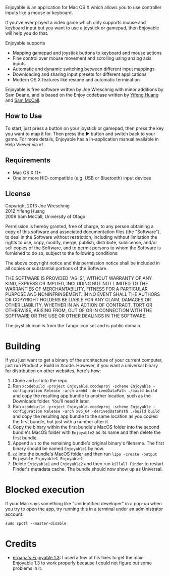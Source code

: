 Enjoyable is an application for Mac OS X which allows you to use
controller inputs like a mouse or keyboard.

If you've ever played a video game which only supports mouse and
keyboard input but you want to use a joystick or gamepad, then
Enjoyable will help you do that.

Enjoyable supports

 * Mapping gamepad and joystick buttons to keyboard and mouse actions
 * Fine control over mouse movement and scrolling using analog axis
   inputs
 * Automatic and dynamic switching between different input mappings
 * Downloading and sharing input presets for different applications
 * Modern OS X features like resume and automatic termination

Enjoyable is free software written by Joe Wreschnig with minor additions
by Sam Deane, and is based on the Enjoy codebase written by [Yifeng Huang](http://nongraphical.com)
and [Sam McCall](http://abstractable.net/enjoy/).

## How to Use

To start, just press a button on your joystick or gamepad, then press
the key you want to map it for. Then press the ▶ button and switch
back to your game. For more details, Enjoyable has a in-application
manual available in Help Viewer via `⌘?`.

## Requirements

* Mac OS X 11+
* One or more HID-compatible (e.g. USB or Bluetooth) input devices

## License

Copyright 2013 Joe Wreschnig  
          2012 Yifeng Huang  
          2009 Sam McCall, University of Otago

Permission is hereby granted, free of charge, to any person obtaining
a copy of this software and associated documentation files (the
"Software"), to deal in the Software without restriction, including
without limitation the rights to use, copy, modify, merge, publish,
distribute, sublicense, and/or sell copies of the Software, and to
permit persons to whom the Software is furnished to do so, subject to
the following conditions:

The above copyright notice and this permission notice shall be
included in all copies or substantial portions of the Software.

THE SOFTWARE IS PROVIDED "AS IS", WITHOUT WARRANTY OF ANY KIND,
EXPRESS OR IMPLIED, INCLUDING BUT NOT LIMITED TO THE WARRANTIES OF
MERCHANTABILITY, FITNESS FOR A PARTICULAR PURPOSE AND NONINFRINGEMENT.
IN NO EVENT SHALL THE AUTHORS OR COPYRIGHT HOLDERS BE LIABLE FOR ANY
CLAIM, DAMAGES OR OTHER LIABILITY, WHETHER IN AN ACTION OF CONTRACT,
TORT OR OTHERWISE, ARISING FROM, OUT OF OR IN CONNECTION WITH THE
SOFTWARE OR THE USE OR OTHER DEALINGS IN THE SOFTWARE.

The joystick icon is from the Tango icon set and is public domain.

# Building
If you just want to get a binary of the architecture of your current computer, just run Product > Build in Xcode. However, if you want a universal binary for distribution on other websites, here's how:
1. Clone and `cd` into the repo
2. Run `xcodebuild -project Enjoyable.xcodeproj -scheme Enjoyable -configuration Release -arch arm64 -derivedDataPath ./build build` and copy the resulting app bundle to another location, such as the Downloads folder. You'll need it later.
3. Run `xcodebuild -project Enjoyable.xcodeproj -scheme Enjoyable -configuration Release -arch x86_64 -derivedDataPath ./build build` and copy the resulting app bundle to the same location as you copied the first bundle, but just with a number after it.
4. Copy the binary within the first bundle's MacOS folder into the second bundle's MacOS folder with `Enjoyable2` as its name and then delete the first bundle.
5. Append a `1` to the remaining bundle's original binary's filename. The first binary should be named `Enjoyable1` by now.
6. `cd` into the bundle's MacOS folder and then run `lipo -create -output Enjoyable Enjoyable1 Enjoyable2`
7. Delete `Enjoyable1` and `Enjoyable2` and then run `killall Finder` to restart Finder's metadata cache. The bundle should now show up as Universal.

# Blocked execution
If your Mac says something like "Unidentified developer" in a pop-up when you try to open the app, try running this in a terminal under an administrator account:
```
sudo spctl --master-disable
```

# Credits
- [erpapa's Enjoyable 1.3](https://github.com/erpapa/Enjoyable-1.3): I used a few of his fixes to get the main Enjoyable 1.3 to work properly because I could not figure out some problems in it.
